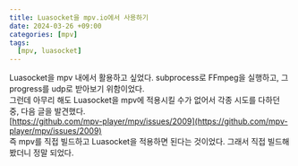 ```yaml
---
title: Luasocket을 mpv.io에서 사용하기
date: 2024-03-26 +09:00
categories: [mpv]
tags:
  [mpv, luasocket]
---
```

Luasocket을 mpv 내에서 활용하고 싶었다. subprocess로 FFmpeg을 실행하고, 그 progress를 udp로 받아보기 위함이었다.  
그런데 아무리 해도 Luasocket을 mpv에 적용시킬 수가 없어서 각종 시도를 다하던 중, 다음 글을 발견했다.  
[https://github.com/mpv-player/mpv/issues/2009](https://github.com/mpv-player/mpv/issues/2009)  
즉 mpv를 직접 빌드하고 Luasocket을 적용하면 된다는 것이었다. 그래서 직접 빌드해봤더니 정말 되었다.